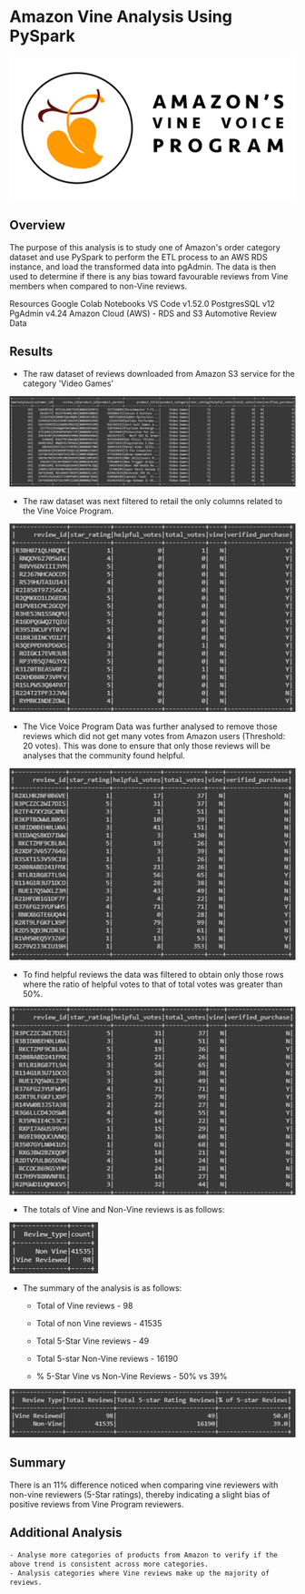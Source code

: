 # Amazon Vine Analysis Using PySpark

![Vine Program](Resources/VineHeader.png)

## Overview 
The purpose of this analysis is to study one of Amazon's order category dataset and use PySpark to perform the ETL process to an AWS RDS instance, and load the transformed data into pgAdmin. The data is then used to determine if there is any bias toward favourable reviews from Vine members when compared to non-Vine reviews.

Resources
Google Colab Notebooks
VS Code v1.52.0
PostgresSQL v12
PgAdmin v4.24
Amazon Cloud (AWS) - RDS and S3
Automotive Review Data

## Results

- The raw dataset of reviews downloaded from Amazon S3 service for the category 'Video Games'

![Vine Program](Resources/raw_data.png)

- The raw dataset was next filtered to retail the only columns related to the Vine Voice Program. 

![Vine Program](Resources/vine_summary.png)

- The Vice Voice Program Data was further analysed to remove those reviews which did not get many votes from Amazon users (Threshold: 20 votes). This was done to ensure that only those reviews will be analyses that the community found helpful. 

![Vine Program](Resources/vine_20.png)

- To find helpful reviews the data was filtered to obtain only those rows where the ratio of helpful votes to that of total votes was greater than 50%. 

![Vine Program](Resources/helpful_reviews.png)

- The totals of Vine and Non-Vine reviews is as follows:

![Vine Program](Resources/totals.png)

- The summary of the analysis is as follows:

    - Total of Vine reviews - 98

    - Total of non Vine reviews - 41535

    - Total 5-Star Vine reviews - 49

    - Total 5-star Non-Vine reviews - 16190

    - % 5-Star Vine vs Non-Vine Reviews - 50% vs 39%

![Vine Program](Resources/final_summary.png)

## Summary
There is an 11% difference noticed when comparing vine reviewers with non-vine reviewers (5-Star ratings), thereby indicating a slight bias of positive reviews from Vine Program reviewers.

## Additional Analysis
    - Analyse more categories of products from Amazon to verify if the above trend is consistent across more categories. 
    - Analysis categories where Vine reviews make up the majority of reviews. 



